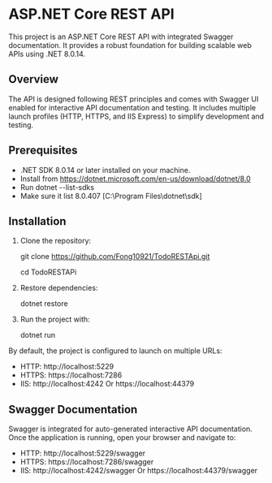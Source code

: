 
# ASP.NET Core REST API

This project is an ASP.NET Core REST API with integrated Swagger documentation. It provides a robust foundation for building scalable web APIs using .NET 8.0.14.

## Overview

The API is designed following REST principles and comes with Swagger UI enabled for interactive API documentation and testing. It includes multiple launch profiles (HTTP, HTTPS, and IIS Express) to simplify development and testing.

## Prerequisites

- .NET SDK 8.0.14 or later installed on your machine.
- Install from https://dotnet.microsoft.com/en-us/download/dotnet/8.0
- Run dotnet --list-sdks
- Make sure it list 8.0.407 [C:\Program Files\dotnet\sdk]


## Installation

1. Clone the repository:

   git clone https://github.com/Fong10921/TodoRESTApi.git

   cd TodoRESTAPi

2. Restore dependencies:

   dotnet restore

3. Run the project with:

   dotnet run

By default, the project is configured to launch on multiple URLs:
- HTTP: http://localhost:5229
- HTTPS: https://localhost:7286
- IIS: http://localhost:4242 Or https://localhost:44379

## Swagger Documentation

Swagger is integrated for auto-generated interactive API documentation. Once the application is running, open your browser and navigate to:

- HTTP: http://localhost:5229/swagger
- HTTPS: https://localhost:7286/swagger
- IIS: http://localhost:4242/swagger Or https://localhost:44379/swagger
